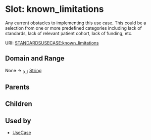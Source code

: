 
# Slot: known_limitations


Any current obstacles to implementing this use case. This could be a selection from one or more predefined categories including lack of standards, lack of relevant patient cohort, lack of funding, etc.

URI: [STANDARDSUSECASE:known_limitations](https://w3id.org/bridge2ai/standards-usecase-schema/known_limitations)


## Domain and Range

None &#8594;  <sub>0..1</sub> [String](types/String.md)

## Parents


## Children


## Used by

 * [UseCase](UseCase.md)
